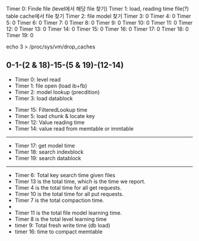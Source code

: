 Timer 0: Finde file (level에서 해당 file 찾기)
Timer 1: load,  reading time file(?) table cache에서 file 찾기
Timer 2: file model 찾기
Timer 3: 0
Timer 4: 0
Timer 5: 0
Timer 6: 0
Timer 7: 0
Timer 8: 0
Timer 9: 0
Timer 10: 0
Timer 11: 0
Timer 12: 0
Timer 13: 0
Timer 14: 0
Timer 15: 0
Timer 16: 0
Timer 17: 0
Timer 18: 0
Timer 19: 0

echo 3 > /proc/sys/vm/drop_caches

0-1-(2 & 18)-15-(5 & 19)-(12-14)
---
- Timer 0: level read
- Timer 1: file open (load ib+fb)
- Timer 2: model lookup (precdition)
- Timer 3: load datablock 
<!-- - Timer 3: key search time in file - first search -->
- Timer 15: FilteredLookup time
- Timer 5: load chunk & locate key
- TImer 12: Value reading time
- Timer 14: value read from memtable or immtable
----
- Timer 17: get model time 
- Timer 18: search indexblock
- Timer 19: search datablock 


---
- Timer 6: Total key search time given files
- Timer 13 is the total time, which is the time we report.
- Timer 4 is the total time for all get requests.
- Timer 10 is the total time for all put requests.
- Timer 7 is the total compaction time.
- 
- Timer 11 is the total file model learning time.
- Timer 8 is the total level learning time
- timer 9: Total fresh write time (db load)
- timer 16: time to compact memtable
